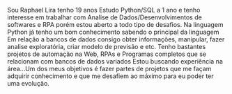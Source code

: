 Sou Raphael Lira tenho 19 anos 
Estudo Python/SQL a 1 ano e tenho interesse em trabalhar com Analise de Dados/Desenvolvimentos de softwares e RPA porém estou aberto a todo tipo de desafios.
Na linguagem Python já tenho um bom conhecimento sabendo o principal da linguagem 
Em relação a bancos de dados consigo obter informações, manipular, fazer analise exploratória, criar modelo de previsão e etc. 
Tenho bastantes projetos de automação na Web, RPAs e Programas completos que se relacionam com bancos de dados variados
Estou buscando experiência na área...Um dos meus objetivos é fazer partes de projetos que me façam adquirir conhecimento e que me desafiem ao máximo para eu poder ter uma evolução.
